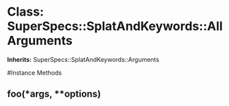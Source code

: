 # Class: SuperSpecs::SplatAndKeywords::AllArguments
**Inherits:** SuperSpecs::SplatAndKeywords::Arguments
    




#Instance Methods
## foo(*args, **options) [](#method-i-foo)

